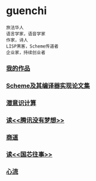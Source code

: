 # guenchi

```
旅法华人
语言学家，语音学家
作家，诗人
LISP黑客，Scheme传道者
企业家，持续创业者
```

### [我的作品](0x0000.md)

### [Scheme及其编译器实现论文集](https://guenchi.github.io/Scheme/)

### [潜意识计算](0x7c04.md)

### [读<<腾讯没有梦想>>](0x7c03.md)

### [商道](0x7c02.md)

### [读<<国芯往事>>](0x7c01.md)

### [心流](0x7c00.md)
